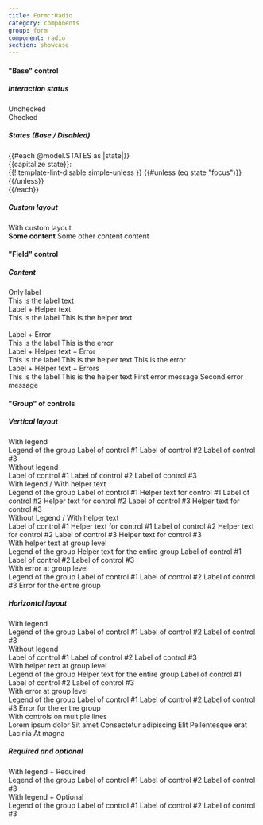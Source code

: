 ```yaml
---
title: Form::Radio
category: components
group: form
component: radio
section: showcase
---
```



<section data-test-percy data-section="showcase">
  

  <h4 class="dummy-h4">"Base" control</h4>
  <h5 class="dummy-h6">Interaction status</h5>
  <div class="dummy-form-radio-base-sample">
    <div>
      <span class="dummy-text-small">Unchecked</span>
      <br />
      <Hds::Form::Radio::Base aria-label="Unchecked radio" />
    </div>
    <div>
      <span class="dummy-text-small">Checked</span>
      <br />
      <Hds::Form::Radio::Base checked="checked" aria-label="Checked radio" />
    </div>
  </div>
  <h5 class="dummy-h6">States (Base / Disabled)</h5>
  <div class="dummy-form-radio-states-grid">
    {{#each @model.STATES as |state|}}
      <div>
        <span class="dummy-text-small">{{capitalize state}}:</span>
        <br />
        <div class="dummy-form-radio-states-subgrid" mock-state-value={{state}} mock-state-selector="input">
          <Hds::Form::Radio::Base aria-label="Radio" />
          <Hds::Form::Radio::Base checked="checked" aria-label="Checked radio" />
          {{! template-lint-disable simple-unless }}
          {{#unless (eq state "focus")}}
            <Hds::Form::Radio::Base disabled="disabled" aria-label="Disabled radio" />
            <Hds::Form::Radio::Base checked="checked" disabled="disabled" aria-label="Checked, disabled radio" />
          {{/unless}}
        </div>
      </div>
    {{/each}}
  </div>
  <h5 class="dummy-h6">Custom layout</h5>
  <div class="dummy-form-radio-base-sample">
    <div>
      <span class="dummy-text-small">With custom layout</span>
      <br />
      <div class="dummy-form-radio-custom-layout">
        <label>
          <strong>Some content</strong>
          <span>Some other content content</span>
          <div class="dummy-form-radio-custom-layout__control-wrapper">
            <Hds::Form::Radio::Base id="my-custom-radio-example" />
          </div>
        </label>
      </div>
    </div>
  </div>

  <h4 class="dummy-h4">"Field" control</h4>
  <h5 class="dummy-h5">Content</h5>
  <div class="dummy-form-radio-grid-sample">
    <div>
      <span class="dummy-text-small">Only label</span>
      <br />
      <Hds::Form::Radio::Field as |F|>
        <F.Label>This is the label text</F.Label>
      </Hds::Form::Radio::Field>
    </div>
    <div>
      <span class="dummy-text-small">Label + Helper text</span>
      <br />
      <Hds::Form::Radio::Field checked="checked" as |F|>
        <F.Label>This is the label</F.Label>
        <F.HelperText>This is the helper text</F.HelperText>
      </Hds::Form::Radio::Field>
    </div>
  </div>
  <br />
  <div class="dummy-form-radio-grid-sample">
    <div>
      <span class="dummy-text-small">Label + Error</span>
      <br />
      <Hds::Form::Radio::Field as |F|>
        <F.Label>This is the label</F.Label>
        <F.Error>This is the error</F.Error>
      </Hds::Form::Radio::Field>
    </div>
    <div>
      <span class="dummy-text-small">Label + Helper text + Error</span>
      <br />
      <Hds::Form::Radio::Field checked="checked" as |F|>
        <F.Label>This is the label</F.Label>
        <F.HelperText>This is the helper text</F.HelperText>
        <F.Error>This is the error</F.Error>
      </Hds::Form::Radio::Field>
    </div>
    <div>
      <span class="dummy-text-small">Label + Helper text + Errors</span>
      <br />
      <Hds::Form::Radio::Field checked="checked" as |F|>
        <F.Label>This is the label</F.Label>
        <F.HelperText>This is the helper text</F.HelperText>
        <F.Error as |E|>
          <E.Message>First error message</E.Message>
          <E.Message>Second error message</E.Message>
        </F.Error>
      </Hds::Form::Radio::Field>
    </div>
  </div>

  <h4 class="dummy-h4">"Group" of controls</h4>
  <h5 class="dummy-h5">Vertical layout</h5>
  <div class="dummy-form-radio-grid-sample">
    <div>
      <span class="dummy-text-small">With legend</span>
      <br />
      <Hds::Form::Radio::Group @name="control-vertical-01" as |G|>
        <G.Legend>Legend of the group</G.Legend>
        <G.Radio::Field as |F|>
          <F.Label>Label of control #1</F.Label>
        </G.Radio::Field>
        <G.Radio::Field checked="checked" as |F|>
          <F.Label>Label of control #2</F.Label>
        </G.Radio::Field>
        <G.Radio::Field as |F|>
          <F.Label>Label of control #3</F.Label>
        </G.Radio::Field>
      </Hds::Form::Radio::Group>
    </div>
    <div>
      <span class="dummy-text-small">Without legend</span>
      <br />
      <Hds::Form::Radio::Group @name="control-vertical-02" as |G|>
        <G.Radio::Field as |F|>
          <F.Label>Label of control #1</F.Label>
        </G.Radio::Field>
        <G.Radio::Field checked="checked" as |F|>
          <F.Label>Label of control #2</F.Label>
        </G.Radio::Field>
        <G.Radio::Field as |F|>
          <F.Label>Label of control #3</F.Label>
        </G.Radio::Field>
      </Hds::Form::Radio::Group>
    </div>
    <div>
      <span class="dummy-text-small">With legend / With helper text</span>
      <br />
      <Hds::Form::Radio::Group @name="control-vertical-03" as |G|>
        <G.Legend>Legend of the group</G.Legend>
        <G.Radio::Field as |F|>
          <F.Label>Label of control #1</F.Label>
          <F.HelperText>Helper text for control #1</F.HelperText>
        </G.Radio::Field>
        <G.Radio::Field checked="checked" as |F|>
          <F.Label>Label of control #2</F.Label>
          <F.HelperText>Helper text for control #2</F.HelperText>
        </G.Radio::Field>
        <G.Radio::Field as |F|>
          <F.Label>Label of control #3</F.Label>
          <F.HelperText>Helper text for control #3</F.HelperText>
        </G.Radio::Field>
      </Hds::Form::Radio::Group>
    </div>
    <div>
      <span class="dummy-text-small">Without Legend / With helper text</span>
      <br />
      <Hds::Form::Radio::Group @name="control-vertical-04" as |G|>
        <G.Radio::Field as |F|>
          <F.Label>Label of control #1</F.Label>
          <F.HelperText>Helper text for control #1</F.HelperText>
        </G.Radio::Field>
        <G.Radio::Field checked="checked" as |F|>
          <F.Label>Label of control #2</F.Label>
          <F.HelperText>Helper text for control #2</F.HelperText>
        </G.Radio::Field>
        <G.Radio::Field as |F|>
          <F.Label>Label of control #3</F.Label>
          <F.HelperText>Helper text for control #3</F.HelperText>
        </G.Radio::Field>
      </Hds::Form::Radio::Group>
    </div>
    <div>
      <span class="dummy-text-small">With helper text at group level</span>
      <br />
      <Hds::Form::Radio::Group @name="control-vertical-05" as |G|>
        <G.Legend>Legend of the group</G.Legend>
        <G.HelperText>Helper text for the entire group</G.HelperText>
        <G.Radio::Field as |F|>
          <F.Label>Label of control #1</F.Label>
        </G.Radio::Field>
        <G.Radio::Field checked="checked" as |F|>
          <F.Label>Label of control #2</F.Label>
        </G.Radio::Field>
        <G.Radio::Field as |F|>
          <F.Label>Label of control #3</F.Label>
        </G.Radio::Field>
      </Hds::Form::Radio::Group>
    </div>
    <div>
      <span class="dummy-text-small">With error at group level</span>
      <br />
      <Hds::Form::Radio::Group @name="control-vertical-06" as |G|>
        <G.Legend>Legend of the group</G.Legend>
        <G.Radio::Field name="control-vertical-06" as |F|>
          <F.Label>Label of control #1</F.Label>
        </G.Radio::Field>
        <G.Radio::Field name="control-vertical-06" checked="checked" as |F|>
          <F.Label>Label of control #2</F.Label>
        </G.Radio::Field>
        <G.Radio::Field name="control-vertical-06" as |F|>
          <F.Label>Label of control #3</F.Label>
        </G.Radio::Field>
        <G.Error>Error for the entire group</G.Error>
      </Hds::Form::Radio::Group>
    </div>
  </div>

  <h5 class="dummy-h5">Horizontal layout</h5>
  <span class="dummy-text-small">With legend</span>
  <br />
  <Hds::Form::Radio::Group @layout="horizontal" @name="control-horizontal-01" as |G|>
    <G.Legend>Legend of the group</G.Legend>
    <G.Radio::Field as |F|>
      <F.Label>Label of control #1</F.Label>
    </G.Radio::Field>
    <G.Radio::Field checked="checked" as |F|>
      <F.Label>Label of control #2</F.Label>
    </G.Radio::Field>
    <G.Radio::Field as |F|>
      <F.Label>Label of control #3</F.Label>
    </G.Radio::Field>
  </Hds::Form::Radio::Group>
  <br />
  <span class="dummy-text-small">Without legend</span>
  <br />
  <Hds::Form::Radio::Group @layout="horizontal" @name="control-horizontal-02" as |G|>
    <G.Radio::Field as |F|>
      <F.Label>Label of control #1</F.Label>
    </G.Radio::Field>
    <G.Radio::Field checked="checked" as |F|>
      <F.Label>Label of control #2</F.Label>
    </G.Radio::Field>
    <G.Radio::Field as |F|>
      <F.Label>Label of control #3</F.Label>
    </G.Radio::Field>
  </Hds::Form::Radio::Group>
  <br />
  <span class="dummy-text-small">With helper text at group level</span>
  <br />
  <Hds::Form::Radio::Group @layout="horizontal" @name="control-horizontal-03" as |G|>
    <G.Legend>Legend of the group</G.Legend>
    <G.HelperText>Helper text for the entire group</G.HelperText>
    <G.Radio::Field as |F|>
      <F.Label>Label of control #1</F.Label>
    </G.Radio::Field>
    <G.Radio::Field checked="checked" as |F|>
      <F.Label>Label of control #2</F.Label>
    </G.Radio::Field>
    <G.Radio::Field as |F|>
      <F.Label>Label of control #3</F.Label>
    </G.Radio::Field>
  </Hds::Form::Radio::Group>
  <br />
  <span class="dummy-text-small">With error at group level</span>
  <br />
  <Hds::Form::Radio::Group @layout="horizontal" @name="control-horizontal-04" as |G|>
    <G.Legend>Legend of the group</G.Legend>
    <G.Radio::Field name="control-horizontal-04" as |F|>
      <F.Label>Label of control #1</F.Label>
    </G.Radio::Field>
    <G.Radio::Field name="control-horizontal-04" checked="checked" as |F|>
      <F.Label>Label of control #2</F.Label>
    </G.Radio::Field>
    <G.Radio::Field name="control-horizontal-04" as |F|>
      <F.Label>Label of control #3</F.Label>
    </G.Radio::Field>
    <G.Error>Error for the entire group</G.Error>
  </Hds::Form::Radio::Group>
  <br />
  <span class="dummy-text-small">With controls on multiple lines</span>
  <br />
  <div class="dummy-form-radio-max-width-container">
    <Hds::Form::Radio::Group @layout="horizontal" @name="control-horizontal-05" as |G|>
      <G.Legend>Lorem ipsum dolor</G.Legend>
      <G.Radio::Field as |F|>
        <F.Label>Sit amet</F.Label>
      </G.Radio::Field>
      <G.Radio::Field checked="checked" as |F|>
        <F.Label>Consectetur adipiscing</F.Label>
      </G.Radio::Field>
      <G.Radio::Field as |F|>
        <F.Label>Elit</F.Label>
      </G.Radio::Field>
      <G.Radio::Field as |F|>
        <F.Label>Pellentesque erat</F.Label>
      </G.Radio::Field>
      <G.Radio::Field as |F|>
        <F.Label>Lacinia</F.Label>
      </G.Radio::Field>
      <G.Radio::Field as |F|>
        <F.Label>At magna</F.Label>
      </G.Radio::Field>
    </Hds::Form::Radio::Group>
  </div>

  <h5 class="dummy-h5">Required and optional</h5>
  <div class="dummy-form-radio-grid-sample">
    <div>
      <span class="dummy-text-small">With legend + Required</span>
      <br />
      <Hds::Form::Radio::Group @isRequired={{true}} @name="control-required" as |G|>
        <G.Legend>Legend of the group</G.Legend>
        <G.Radio::Field as |F|>
          <F.Label>Label of control #1</F.Label>
        </G.Radio::Field>
        <G.Radio::Field checked="checked" as |F|>
          <F.Label>Label of control #2</F.Label>
        </G.Radio::Field>
        <G.Radio::Field as |F|>
          <F.Label>Label of control #3</F.Label>
        </G.Radio::Field>
      </Hds::Form::Radio::Group>
    </div>
    <div>
      <span class="dummy-text-small">With legend + Optional</span>
      <br />
      <Hds::Form::Radio::Group @isOptional={{true}} @name="control-optional" as |G|>
        <G.Legend>Legend of the group</G.Legend>
        <G.Radio::Field as |F|>
          <F.Label>Label of control #1</F.Label>
        </G.Radio::Field>
        <G.Radio::Field checked="checked" as |F|>
          <F.Label>Label of control #2</F.Label>
        </G.Radio::Field>
        <G.Radio::Field as |F|>
          <F.Label>Label of control #3</F.Label>
        </G.Radio::Field>
      </Hds::Form::Radio::Group>
    </div>
  </div>
</section>
